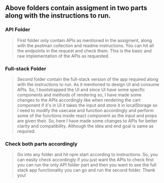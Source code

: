 ## Above folders contain assigment in two parts along with the instructions to run.
### API Folder
> First folder only contain APIs as mentioned in the assigment, along with the postman collection and readme instructions. You can hit all the endpoints in the request and check them. This is the basic and raw implementation of the APIs as requested.

### Full-stack Folder
> Second folder contain the full-stack version of the app required along with the instructions to run. As it mentioned to design UI and consume APIs. So, I bootstrapped the UI and since UI have some specfic components and methods of rendering so, I have made some changes to the APIs accordingly like when rendering the cart component if it's in UI it takes the input and store it in localStorage so I need to modify the usecase and function accordingly and perform some of the functions inside react component as the input and props are given their.
>So, here I have made some changes to APIs for better clarity and compatibility. Although the idea and end goal is same as required.

### Check both parts accordingly
>Go into any folder and hit npm start according to instructions.
>So, you can easily check accordingly if you just want the APIs to check first you can run the only API folder part and then you want to see
the full stack app functionality you can go and run the second folder.
>Thank you!